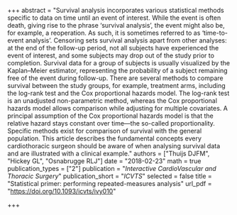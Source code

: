 +++
abstract = "Survival analysis incorporates various statistical methods specific to data on time until an event of interest. While the event is often death, giving rise to the phrase ‘survival analysis’, the event might also be, for example, a reoperation. As such, it is sometimes referred to as ‘time-to-event analysis’. Censoring sets survival analysis apart from other analyses: at the end of the follow-up period, not all subjects have experienced the event of interest, and some subjects may drop out of the study prior to completion. Survival data for a group of subjects is usually visualized by the Kaplan–Meier estimator, representing the probability of a subject remaining free of the event during follow-up. There are several methods to compare survival between the study groups, for example, treatment arms, including the log-rank test and the Cox proportional hazards model. The log-rank test is an unadjusted non-parametric method, whereas the Cox proportional hazards model allows comparison while adjusting for multiple covariates. A principal assumption of the Cox proportional hazards model is that the relative hazard stays constant over time—the so-called proportionality. Specific methods exist for comparison of survival with the general population. This article describes the fundamental concepts every cardiothoracic surgeon should be aware of when analysing survival data and are illustrated with a clinical example."
authors = ["Thuijs DJFM", "Hickey GL", "Osnabrugge RLJ"]
date = "2018-02-23"
math = true
publication_types = ["2"]
publication = "*Interactive CardioVascular and Thoracic Surgery*"
publication_short = "*ICVTS*"
selected = false
title = "Statistical primer: performing repeated-measures analysis"
url_pdf = "https://doi.org/10.1093/icvts/ivy010"

+++
